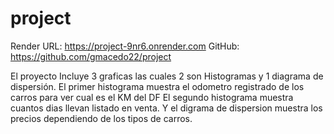 # project

Render URL: https://project-9nr6.onrender.com
GitHub: https://github.com/gmacedo22/project

El proyecto Incluye 3 graficas las cuales 2 son Histogramas y 1 diagrama de dispersión.
El primer histograma muestra el odometro registrado de los carros para ver cual es el KM del DF
El segundo histograma muestra cuantos dias llevan listado en venta.
Y el digrama de dispersion muestra los precios dependiendo de los tipos de carros.
